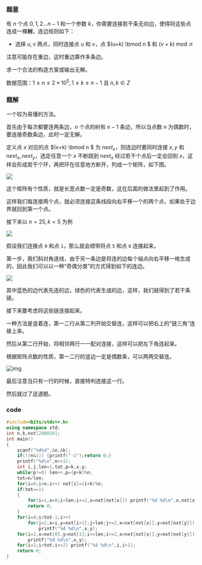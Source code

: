 ### 题意

有 $n$ 个点 $0,1,2 \dots n-1$ 和一个参数 $k$，你需要连接若干条无向边，使得将这些点连成一棵**树**，连边规则如下：

- 选择 $u,v$ 两点，同时连接点 $u$ 和 $v$，点 $(u+k) \bmod n $ 和 $(v+k) \bmod n$ 

注意可能存在重边，这时重边算作多条边。

求一个合法的构造方案或输出无解。

数据范围：$1 \le n \le 2 \times 10^5,1 \le k \le n-1$ 且 $n,k \in Z$ 

### 题解

一个较为易懂的方法。

首先由于每次都要连两条边，$n$ 个点的树有 $n-1$ 条边，所以当点数 $n$ 为偶数时，要连接奇数条边，此时一定无解。

定义点 $x$ 对应的点 $(x+k) \bmod n $ 为 $next_x$，则连边时要同时连接 $x,y$ 和 $next_x,next_y$，选定任意一个 $x$ 不断跳到 $next_x$ 经过若干个点后一定会回到 $x$，这样会形成若干个环，再把环在任意地方断开，列成一个矩阵，如下图。

![](https://cdn.luogu.com.cn/upload/image_hosting/f2qb3s4g.png?x-oss-process=image/resize,m_lfit,h_170,w_225)

这个矩阵有个性质，就是长宽点数一定是奇数，这在后面的做法里起到了作用。

这样我们每连接两个点，就必须连接这条线段向右平移一个的两个点，如果处于边界就回到第一个点。

接下来以 $n=25,k=5$ 为例

![](https://cdn.luogu.com.cn/upload/image_hosting/2vgdbo7u.png?x-oss-process=image/resize,m_lfit,h_170,w_225)

假设我们连接点 `0` 和点 `1`，那么就会顺带将点 `5` 和点 `6` 连接起来。

第一步，我们斜对角连线，由于另一条边是将连的边每个端点向右平移一格生成的，因此我们可以以一种“奇偶分类”的方式得到如下的连边。

![](https://cdn.luogu.com.cn/upload/image_hosting/1hn7dlsx.png?x-oss-process=image/resize,m_lfit,h_170,w_225)

其中蓝色的边代表先连的边，绿色的代表生成的边，这样，我们就得到了若干条链。

接下来要考虑将这些链连接起来。

一种方法是竖着连，第一二行从第二列开始交替连，这样可以把右上的“链三角”连接上来。

然后从第二行开始，将相邻两行一一配对连接，这样可以把左下角连起来。

根据矩阵点数的性质，第一二行的竖边一定是偶数条，可以两两交替连。

![img](https://cdn.luogu.com.cn/upload/image_hosting/o1xa97n1.png?x-oss-process=image/resize,m_lfit,h_170,w_225)

最后注意当只有一行的时候，直接特判连接这一行。

然后就过了这道题。

### code

```cpp
#include<bits/stdc++.h>
using namespace std;
int n,k,nxt[200010];
int main()
{
    scanf("%d%d",&n,&k);
    if(!(n&1)) {printf("-1");return 0;}
    printf("%d\n",n>>1);
    int i,j,len=1,tot,p=k,x,y;
    while(p!=0) len++,p=(p+k)%n;
    tot=n/len;
    for(i=0;i<n;i++) nxt[i]=(i+k)%n;
    if(tot==1)
    {
        for(i=1,x=0;i<len;i+=2,x=nxt[nxt[x]]) printf("%d %d\n",x,nxt[x]);
        return 0;
    }
    for(i=0;i<tot-1;i++)
        for(j=2,x=i,y=nxt[i+1];j<len;j+=2,x=nxt[nxt[x]],y=nxt[nxt[y]])
            printf("%d %d\n",x,y);
    for(i=2,x=nxt[0],y=nxt[1];i<=len;i+=2,x=nxt[nxt[x]],y=nxt[nxt[y]])
        printf("%d %d\n",x,y);
    for(i=1;i<tot;i+=2) printf("%d %d\n",i,i+1);
    return 0;
}
```